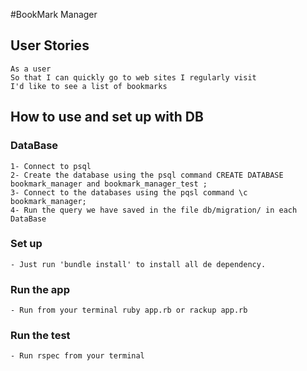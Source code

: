 #BookMark Manager

## User Stories
```
As a user
So that I can quickly go to web sites I regularly visit
I'd like to see a list of bookmarks
```

## How to use and set up with DB

### DataBase
```
1- Connect to psql
2- Create the database using the psql command CREATE DATABASE bookmark_manager and bookmark_manager_test ;
3- Connect to the databases using the pqsl command \c bookmark_manager;
4- Run the query we have saved in the file db/migration/ in each DataBase
```
### Set up

```
- Just run 'bundle install' to install all de dependency.
```

### Run the app
```
- Run from your terminal ruby app.rb or rackup app.rb
```
### Run the test

```
- Run rspec from your terminal
```
